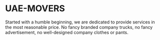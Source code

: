 # UAE-MOVERS
Started with a humble beginning, we are dedicated to provide services in the most reasonable price. No fancy branded company trucks, no fancy advertisement, no well-designed company clothes or pants. 
